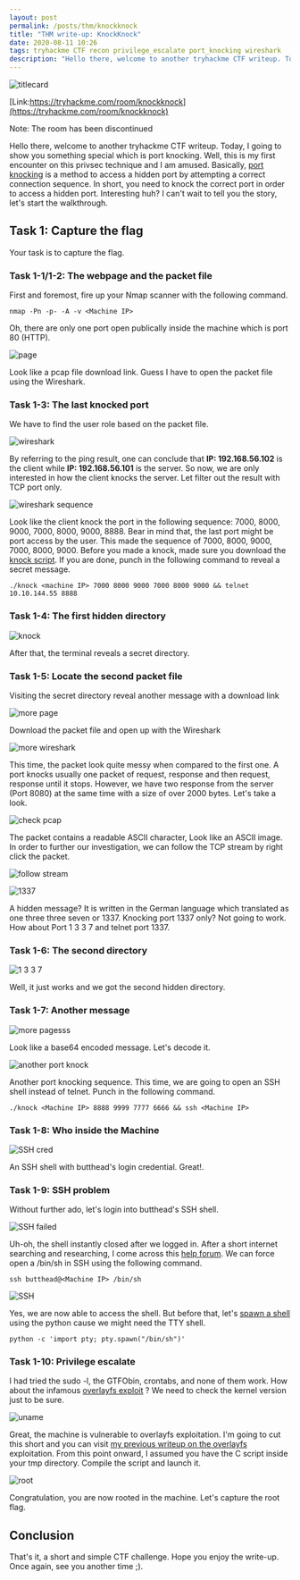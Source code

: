```yaml
---
layout: post
permalink: /posts/thm/knockknock
title: "THM write-up: KnockKnock"
date: 2020-08-11 10:26
tags: tryhackme CTF recon privilege_escalate port_knocking wireshark
description: "Hello there, welcome to another tryhackme CTF writeup. Today, I going to show you something special which is port knocking."
---
```


![titlecard](/assets/images/THM/2020-08-11-knockknock/1.png)

[Link:https://tryhackme.com/room/knockknock](https://tryhackme.com/room/knockknock)

Note: The room has been discontinued

Hello there, welcome to another tryhackme CTF writeup. Today, I going to show you something special which is port knocking. Well, this is my first encounter on this privsec technique and I am amused. Basically, [port knocking](https://en.wikipedia.org/wiki/Port_knocking) is a method to access a hidden port by attempting a correct connection sequence. In short, you need to knock the correct port in order to access a hidden port. Interesting huh? I can't wait to tell you the story, let's start the walkthrough.

## Task 1: Capture the flag

Your task is to capture the flag.

### Task 1-1/1-2: The webpage and the packet file

First and foremost, fire up your Nmap scanner with the following command.

```
nmap -Pn -p- -A -v <Machine IP>
```

Oh, there are only one port open publically inside the machine which is port 80 (HTTP).

![page](/assets/images/THM/2020-08-11-knockknock/2.png)

Look like a pcap file download link. Guess I have to open the packet file using the Wireshark.

### Task 1-3: The last knocked port

We have to find the user role based on the packet file.

![wireshark](/assets/images/THM/2020-08-11-knockknock/3.png)

By referring to the ping result, one can conclude that **IP: 192.168.56.102** is the client while **IP: 192.168.56.101** is the server. So now, we are only interested in how the client knocks the server. Let filter out the result with TCP port only.

![wireshark sequence](/assets/images/THM/2020-08-11-knockknock/4.png)

Look like the client knock the port in the following sequence: 7000, 8000, 9000, 7000, 8000, 9000, 8888. Bear in mind that, the last port might be port access by the user. This made the sequence of  7000, 8000, 9000, 7000, 8000, 9000. Before you made a knock, made sure you download the [knock script](https://github.com/grongor/knock). If you are done, punch in the following command to reveal a secret message.

```
./knock <machine IP> 7000 8000 9000 7000 8000 9000 && telnet 10.10.144.55 8888
```

### Task 1-4: The first hidden directory

![knock](/assets/images/THM/2020-08-11-knockknock/5.png)

After that, the terminal reveals a secret directory.

### Task 1-5: Locate the second packet file

Visiting the secret directory reveal another message with a download link

![more page](/assets/images/THM/2020-08-11-knockknock/6.png)

Download the packet file and open up with the Wireshark

![more wireshark](/assets/images/THM/2020-08-11-knockknock/7.png)

This time, the packet look quite messy when compared to the first one. A port knocks usually one packet of request, response and then request, response until it stops. However, we have two response from the server (Port 8080) at the same time with a size of over 2000 bytes. Let's take a look.

![check pcap](/assets/images/THM/2020-08-11-knockknock/8.png)

The packet contains a readable ASCII character, Look like an ASCII image. In order to further our investigation, we can follow the TCP stream by right click the packet.

![follow stream](/assets/images/THM/2020-08-11-knockknock/9.png)

![1337](/assets/images/THM/2020-08-11-knockknock/10.png)

A hidden message? It is written in the German language which translated as one three three seven or 1337. Knocking port 1337 only? Not going to work. How about Port 1 3 3 7 and telnet port 1337.

### Task 1-6: The second directory

![1 3 3 7](/assets/images/THM/2020-08-11-knockknock/11.png)

Well, it just works and we got the second hidden directory.

### Task 1-7: Another message

![more pagesss](/assets/images/THM/2020-08-11-knockknock/12.png)

Look like a base64 encoded message. Let's decode it.

![another port knock](/assets/images/THM/2020-08-11-knockknock/13.png)

Another port knocking sequence. This time, we are going to open an SSH shell instead of telnet. Punch in the following command.

```
./knock <Machine IP> 8888 9999 7777 6666 && ssh <Machine IP>
```

### Task 1-8: Who inside the Machine

![SSH cred](/assets/images/THM/2020-08-11-knockknock/14.png)

An SSH shell with butthead's login credential. Great!.

### Task 1-9: SSH problem

Without further ado, let's login into butthead's SSH shell.

![SSH failed](/assets/images/THM/2020-08-11-knockknock/15.png)

Uh-oh, the shell instantly closed after we logged in. After a short internet searching and researching, I come across this [help forum](https://superuser.com/questions/589547/log-in-with-different-shell-when-original-shell-is-broken). We can force open a /bin/sh in SSH using the following command.

```
ssh butthead@<Machine IP> /bin/sh
```

![SSH](/assets/images/THM/2020-08-11-knockknock/16.png)

Yes, we are now able to access the shell. But before that, let's [spawn a shell](https://netsec.ws/?p=337) using the python cause we might need the TTY shell.

```
python -c 'import pty; pty.spawn("/bin/sh")'
```

### Task 1-10: Privilege escalate

I had tried the sudo -l, the GTFObin, crontabs, and none of them work. How about the infamous [overlayfs exploit](https://www.exploit-db.com/exploits/37292) ? We need to check the kernel version just to be sure.

![uname](/assets/images/THM/2020-08-11-knockknock/17.png)

Great, the machine is vulnerable to overlayfs exploitation. I'm going to cut this short and you can visit [my previous writeup on the overlayfs](/posts/thm/goldeneye) exploitation. From this point onward, I assumed you have the C script inside your tmp directory. Compile the script and launch it.

![root](/assets/images/THM/2020-08-11-knockknock/18.png)

Congratulation, you are now rooted in the machine. Let's capture the root flag.

## Conclusion

That's it, a short and simple CTF challenge. Hope you enjoy the write-up. Once again, see you another time ;).
